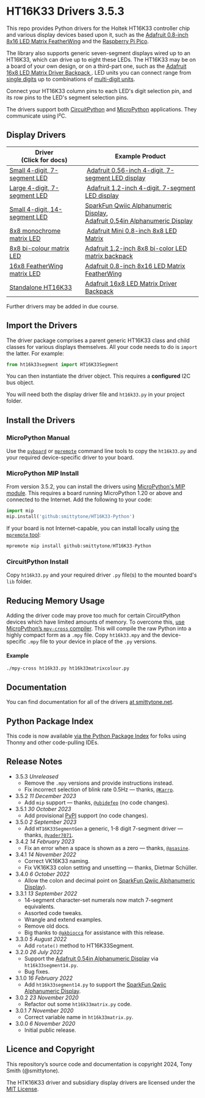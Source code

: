 # HT16K33 Drivers 3.5.3 #

This repo provides Python drivers for the Holtek HT16K33 controller chip and various display devices based upon it, such as the [Adafruit 0.8-inch 8x16 LED Matrix FeatherWing](https://www.adafruit.com/product/3149) and the [Raspberry Pi Pico](https://www.raspberrypi.org/documentation/pico/getting-started/).

The library also supports generic seven-segment displays wired up to an HT16K33, which can drive up to eight these LEDs. The HT16K33 may be on a board of your own design, or on a third-part one, such as the [Adafruit 16x8 LED Matrix Driver Backpack ](https://www.adafruit.com/product/1427). LED units you can connect range from [single digits](https://www.sparkfun.com/products/8546) up to combinations of [multi-digit units](https://www.sparkfun.com/products/11409).

Connect your HT16K33 column pins to each LED's digit selection pin, and its row pins to the LED's segment selection pins.

The drivers support both [CircuitPython](https://circuitpython.org) and [MicroPython](https://micropython.org) applications. They communicate using I&sup2;C.

## Display Drivers ##

| Driver<br />(Click for docs) | Example&nbsp;Product |
| --- | --- |
| [Small 4-digit, 7-segment LED](https://smittytone.net/docs/ht16k33_segment.html) | [Adafruit 0.56-inch 4-digit, 7-segment LED display](https://www.adafruit.com/products/878) |
| [Large 4-digit, 7-segment LED](https://smittytone.net/docs/ht16k33_segmentbig.html) | [Adafruit 1.2-inch 4-digit, 7-segment LED display](https://www.adafruit.com/product/1270) |
| [Small 4-digit, 14-segment LED](https://smittytone.net/docs/ht16k33_segment14.html) | [SparkFun Qwiic Alphanumeric Display](https://www.sparkfun.com/products/16916),<br />[Adafruit 0.54in Alphanumeric Display](https://www.adafruit.com/product/1911) |
| [8x8 monochrome matrix LED](https://smittytone.net/docs/ht16k33_matrix.html) | [Adafruit Mini 0.8-inch 8x8 LED Matrix](https://www.adafruit.com/product/872) |
| [8x8 bi-colour matrix LED](https://smittytone.net/docs/ht16k33_matrixcolour.html) | [Adafruit 1.2-inch 8x8 bi-color LED matrix backpack](https://www.adafruit.com/product/902) |
| [16x8 FeatherWing matrix LED](https://smittytone.net/docs/ht16k33_matrixfeatherwing.html) | [Adafruit 0.8-inch 8x16 LED Matrix FeatherWing](https://www.adafruit.com/product/3149) |
| [Standalone HT16K33](https://smittytone.net/docs/ht16k33_segmentgen.html) | [Adafruit 16x8 LED Matrix Driver Backpack ](https://www.adafruit.com/product/1427) |

Further drivers may be added in due course.

## Import the Drivers ##

The driver package comprises a parent generic HT16K33 class and child classes for various displays themselves. All your code needs to do is `import` the latter. For example:

```python
from ht16k33segment import HT16K33Segment
```

You can then instantiate the driver object. This requires a **configured** I2C bus object.

You will need both the display driver file and `ht16k33.py` in your project folder.

## Install the Drivers ##

### MicroPython Manual ###

Use the [`pyboard`](https://github.com/micropython/micropython/blob/master/tools/pyboard.py) or [`mpremote`](https://github.com/micropython/micropython/tree/master/tools/mpremote) command line tools to copy the `ht16k33.py` and your required device-specific driver to your board.

### MicroPython MIP Install ###

From version 3.5.2, you can install the drivers using [MicroPython's MIP module](https://docs.micropython.org/en/v1.21.0/reference/packages.html). This requires a board running MicroPython 1.20 or above and connected to the Internet. Add the following to your code:

```python
import mip
mip.install('github:smittytone/HT16K33-Python')
```

If your board is not Internet-capable, you can install locally using [the `mpremote` tool](https://docs.micropython.org/en/latest/reference/mpremote.html):

```python
mpremote mip install github:smittytone/HT16K33-Python
```

### CircuitPython Install ###

Copy `ht16k33.py` and your required driver `.py` file(s) to the mounted board's `lib` folder.

## Reducing Memory Usage ##

Adding the driver code may prove too much for certain CircuitPython devices which have limited amounts of memory. To overcome this, [use MicroPython’s `mpy-cross` compiler](https://github.com/micropython/micropython/tree/master/mpy-cross). This will compile the raw Python into a highly compact form as a `.mpy` file. Copy `ht16k33.mpy` and the device-specific `.mpy` file to your device in place of the `.py` versions.

#### Example ####

```shell
./mpy-cross ht16k33.py ht16k33matrixcolour.py
```

## Documentation

You can find documentation for all of the drivers [at smittytone.net](https://smittytone.net/docs/ht16k33.html).

## Python Package Index

This code is now available [via the Python Package Index](https://pypi.org/project/ht16k33-python/) for folks using Thonny and other code-pulling IDEs.

## Release Notes

- 3.5.3 *Unreleased*
    - Remove the `.mpy` versions and provide instructions instead.
    - Fix incorrect selection of blink rate 0.5Hz — thanks, [`@Karrp`](https://github.com/Karrp).
- 3.5.2 *11 December 2023*
    - Add `mip` support — thanks, [`@ubidefeo`](https://github.com/ubidefeo) (no code changes).
- 3.5.1 *30 October 2023*
    - Add provisional [PyPI](https://pypi.org/) support (no code changes).
- 3.5.0 *2 September 2023*
    - Add `HT16K33SegmentGen` a generic, 1-8 digit 7-segment driver — thanks, [`@vader7071`](https://github.com/vader7071).
- 3.4.2 *14 February 2023*
    - Fix an error when a space is shown as a zero — thanks, [`@asasine`](https://github.com/asasine).
- 3.4.1 *14 November 2022*
    - Correct VK16K33 naming.
    - Fix VK16K33 colon setting and unsetting — thanks, Dietmar Schüller.
- 3.4.0 *6 October 2022*
    - Allow the colon and decimal point on [SparkFun Qwiic Alphanumeric Display](https://www.sparkfun.com/products/16916)).
- 3.3.1 *13 September 2022*
    - 14-segment character-set numerals now match 7-segment equivalents.
    - Assorted code tweaks.
    - Wrangle and extend examples.
    - Remove old docs.
    - Big thanks to [`@akbiocca`](https://github.com/akbiocca) for assistance with this release.
- 3.3.0 *5 August 2022*
    - Add `rotate()` method to HT16K33Segment.
- 3.2.0 *26 July 2022*
    - Support the [Adafruit 0.54in Alphanumeric Display](https://www.adafruit.com/product/1911) via `ht16k33segment14.py`.
    - Bug fixes.
- 3.1.0 *16 February 2022*
    - Add `ht16k33segment14.py` to support the [SparkFun Qwiic Alphanumeric Display](https://www.sparkfun.com/products/16916).
- 3.0.2 *23 November 2020*
    - Refactor out some `ht16k33matrix.py` code.
- 3.0.1 *7 November 2020*
    - Correct variable name in `ht16k33matrix.py`.
- 3.0.0 *6 November 2020*
    - Initial public release.

## Licence and Copyright

This repository’s source code and documentation is copyright 2024, Tony Smith (@smittytone).

The HTK16K33 driver and subsidiary display drivers are licensed under the [MIT License](LICENSE.md).
